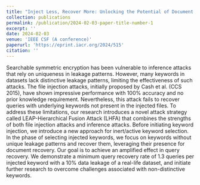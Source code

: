 ```yaml
---
title: "Inject Less, Recover More: Unlocking the Potential of Document Recovery in Injection Attacks Against SSE"
collection: publications
permalink: /publication/2024-02-03-paper-title-number-1
excerpt: ''
date: 2024-02-03
venue: 'IEEE CSF (A conference)'
paperurl: 'https://eprint.iacr.org/2024/515'
citation: ''
---
```


Searchable symmetric encryption has been vulnerable to inference attacks that rely on uniqueness in leakage patterns. However, many keywords in datasets lack distinctive leakage patterns, limiting the effectiveness of such attacks. The file injection attacks, initially proposed by Cash et al. (CCS 2015), have shown impressive performance with 100\% accuracy and no prior knowledge requirement. Nevertheless, this attack fails to recover queries with underlying keywords not present in the injected files. To address these limitations, our research introduces a novel attack strategy called LEAP-Hierarchical Fusion Attack (LHFA) that combines the strengths of both file injection attacks and inference attacks. Before initiating keyword injection, we introduce a new approach for inert/active keyword selection. In the phase of selecting injected keywords, we focus on keywords without unique leakage patterns and recover them, leveraging their presence for document recovery. Our goal is to achieve an amplified effect in query recovery. We demonstrate a minimum query recovery rate of 1.3 queries per injected keyword with a 10\% data leakage of a real-life dataset, and initiate further research to overcome challenges associated with non-distinctive keywords.
